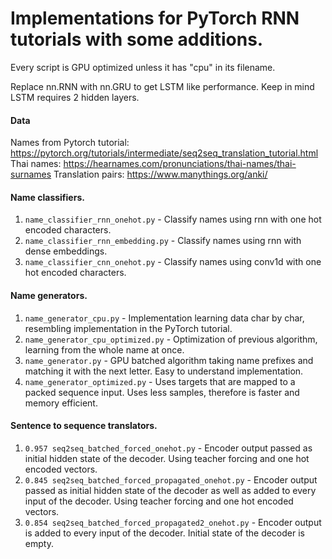 # Implementations for PyTorch RNN tutorials with some additions.


Every script is GPU optimized unless it has "cpu" in its filename.

Replace nn.RNN with nn.GRU to get LSTM like performance. Keep in mind LSTM requires 2 hidden layers.


#### Data
Names from Pytorch tutorial: https://pytorch.org/tutorials/intermediate/seq2seq_translation_tutorial.html
Thai names: https://hearnames.com/pronunciations/thai-names/thai-surnames
Translation pairs: https://www.manythings.org/anki/


#### Name classifiers.
1. `name_classifier_rnn_onehot.py` - Classify names using rnn with one hot encoded characters.
2. `name_classifier_rnn_embedding.py` - Classify names using rnn with dense embeddings.
3. `name_classifier_cnn_onehot.py` - Classify names using conv1d with one hot encoded characters.

#### Name generators.
1. `name_generator_cpu.py` - Implementation learning data char by char, resembling implementation in the PyTorch tutorial.
2. `name_generator_cpu_optimized.py` - Optimization of previous algorithm, learning from the whole name at once.
3. `name_generator.py` - GPU batched algorithm taking name prefixes and matching it with the next letter. Easy to understand implementation.
4. `name_generator_optimized.py` - Uses targets that are mapped to a packed sequence input. Uses less samples, therefore is faster and memory efficient.

#### Sentence to sequence translators.
1. `0.957 seq2seq_batched_forced_onehot.py` - Encoder output passed as initial hidden state of the decoder. Using teacher forcing and one hot encoded vectors.
2. `0.845 seq2seq_batched_forced_propagated_onehot.py` - Encoder output passed as initial hidden state of the decoder as well as added to every input of the decoder. Using teacher forcing and one hot encoded vectors.
3. `0.854 seq2seq_batched_forced_propagated2_onehot.py` - Encoder output is added to every input of the decoder. Initial state of the decoder is empty.
